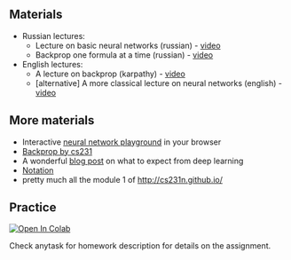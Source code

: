 
## Materials
* Russian lectures:
  * Lecture on basic neural networks (russian) - [video](https://yadi.sk/i/yyHZub6R3Ej5dV)
  * Backprop one formula at a time (russian) - [video](https://yadi.sk/i/0AuHgNsv3EHZhN)
* English lectures:
  * A lecture on backprop (karpathy) - [video](https://www.youtube.com/watch?v=59Hbtz7XgjM)
  * [alternative] A more classical lecture on neural networks (english) - [video](https://www.youtube.com/watch?v=uXt8qF2Zzfo)


## More materials
  - Interactive [neural network playground](http://playground.tensorflow.org/) in your browser
  - [Backprop by cs231](http://cs231n.github.io/optimization-2/)
  - A wonderful [blog post](http://karpathy.github.io/2019/04/25/recipe/) on what to expect from deep learning
  - [Notation](http://cs231n.github.io/neural-networks-1/#nn)
  - pretty much all the module 1 of http://cs231n.github.io/


## Practice

[![Open In Colab](https://colab.research.google.com/assets/colab-badge.svg)](https://colab.research.google.com/github/yandexdataschool/Practical_DL/blob/fall19/week01_backprop/backprop.ipynb)


Check anytask for homework description for details on the assignment.

